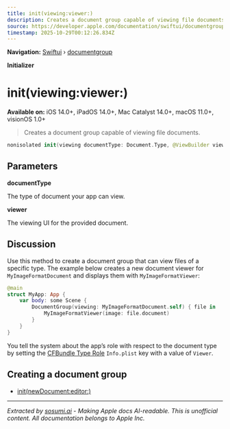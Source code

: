 ```yaml
---
title: init(viewing:viewer:)
description: Creates a document group capable of viewing file documents.
source: https://developer.apple.com/documentation/swiftui/documentgroup/init(viewing:viewer:)
timestamp: 2025-10-29T00:12:26.834Z
---
```


**Navigation:** [Swiftui](/documentation/swiftui) › [documentgroup](/documentation/swiftui/documentgroup)

**Initializer**

# init(viewing:viewer:)

**Available on:** iOS 14.0+, iPadOS 14.0+, Mac Catalyst 14.0+, macOS 11.0+, visionOS 1.0+

> Creates a document group capable of viewing file documents.

```swift
nonisolated init(viewing documentType: Document.Type, @ViewBuilder viewer: @escaping (FileDocumentConfiguration<Document>) -> Content)
```

## Parameters

**documentType**

The type of document your app can view.



**viewer**

The viewing UI for the provided document.



## Discussion

Use this method to create a document group that can view files of a specific type. The example below creates a new document viewer for `MyImageFormatDocument` and displays them with `MyImageFormatViewer`:

```swift
@main
struct MyApp: App {
    var body: some Scene {
        DocumentGroup(viewing: MyImageFormatDocument.self) { file in
            MyImageFormatViewer(image: file.document)
        }
    }
}
```

You tell the system about the app’s role with respect to the document type by setting the [CFBundle Type Role](/documentation/BundleResources/Information-Property-List/CFBundleDocumentTypes/CFBundleTypeRole) `Info.plist` key with a value of `Viewer`.

## Creating a document group

- [init(newDocument:editor:)](/documentation/swiftui/documentgroup/init(newdocument:editor:))

---

*Extracted by [sosumi.ai](https://sosumi.ai) - Making Apple docs AI-readable.*
*This is unofficial content. All documentation belongs to Apple Inc.*
